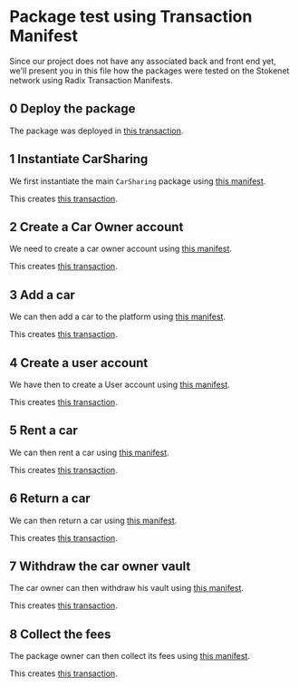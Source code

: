 # Package test using Transaction Manifest

Since our project does not have any associated back and front end yet, we'll present you in this file how the packages were tested on the Stokenet network using Radix Transaction Manifests.

## 0 Deploy the package

The package was deployed in [this transaction](https://stokenet-dashboard.radixdlt.com/transaction/txid_tdx_2_1t82n86fnvleylhg3x9uuwtxquc3gc4qwgax9zu25qu426480jlhs72tpq0/details).

## 1 Instantiate CarSharing

We first instantiate the main `CarSharing` package using [this manifest](https://instruct-stokenet.radixbillboard.com/share#61660800303b3109e63b89f791641ff358ae2187a6bacd10b83be6a3ca345761).

This creates [this transaction](https://stokenet-dashboard.radixdlt.com/transaction/txid_tdx_2_1dxtxam2uxun5fkaxask8nygh0uz93wgdsz32zz3ghy2z0fwpkwhqhd505u/details).

## 2 Create a Car Owner account

We need to create a car owner account using [this manifest](https://instruct-stokenet.radixbillboard.com/share#722db4440a70c66baa25294f0206d005f17b9c7832dc311ca4fb28902ad30f57).

This creates [this transaction](https://stokenet-dashboard.radixdlt.com/transaction/txid_tdx_2_1r70gauxyvh52fs7j4n5e9423mezat58jwrl2t2rz8ykdu0unqt5s90lp0c/details).

## 3 Add a car

We can then add a car to the platform using [this manifest](https://instruct-stokenet.radixbillboard.com/share#e44325de6eb5f77a0d9c5d6ab1ebfa7ad86ba94b8fe2ede8bfcfd59b70fea5d3).

This creates [this transaction](https://stokenet-dashboard.radixdlt.com/transaction/txid_tdx_2_1nt0t2jmrlv3vht6vt364z0k0lxtrz7hg7cwr2g6cswsvtfsdmdgs73xayz/details).

## 4 Create a user account

We have then to create a User account using [this manifest](https://instruct-stokenet.radixbillboard.com/share#5c7dfbd7df560ee6559f1c790391bd17d9586cbc1d76349bc28138eca1e9a8e5).

This creates [this transaction](https://stokenet-dashboard.radixdlt.com/transaction/txid_tdx_2_1zxvr2usva4a8zr2g2e2cu3rtv9rt7n3gkfcc9ztn5vrndndr8lqs7n9wfl/details).

## 5 Rent a car

We can then rent a car using [this manifest](https://instruct-stokenet.radixbillboard.com/share#c0e53023e7d9deca15f925ec85b45ab7a16c9d9366cf78a059ae32c441e0fbb2).

This creates [this transaction](https://stokenet-dashboard.radixdlt.com/transaction/txid_tdx_2_16ueswc27jhnfv44cvqzcacp5s8jcfj5str4cuame5w5s7e8f6l4qhmz0ca/details).

## 6 Return a car

We can then return a car using [this manifest](https://instruct-stokenet.radixbillboard.com/share#0a0ab963cc54b819bfc8d84046807ac56648f6e4734566e561148fe38a76f308).

This creates [this transaction](https://stokenet-dashboard.radixdlt.com/transaction/txid_tdx_2_1apywmj4k9lsex3rgdrtej6ax8r2qqv2lhyehgtyxpuen8x8fakvqxv882n/details).

## 7 Withdraw the car owner vault

The car owner can then withdraw his vault using [this manifest](https://instruct-stokenet.radixbillboard.com/share#60e70d6c14b98253eebf07f3aa08ae2f81491e7c17bf95a91064e5effcfd492b).

This creates [this transaction](https://stokenet-dashboard.radixdlt.com/transaction/txid_tdx_2_1y0tdn7mkg6nayc49vjx5t0mg3ah9vw2ptnzfhsfwhmkqcen4tgjsyqtedc/details).

## 8 Collect the fees

The package owner can then collect its fees using [this manifest](https://instruct-stokenet.radixbillboard.com/share#8e7a23781a531992aec04e7dd4e5d1dacb0946cca9df8c9ceb2e421e216df34a).

This creates [this transaction](https://stokenet-dashboard.radixdlt.com/transaction/txid_tdx_2_1jvud77f5fjvtvhxdnluck28cj58ye4uv6y4gxnjqd992u5xle6us3q3arx/details).
